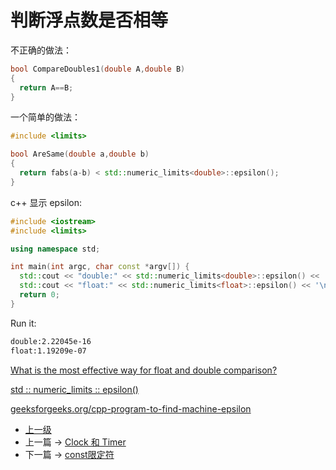 # 判断浮点数是否相等


不正确的做法：

```c++
bool CompareDoubles1(double A,double B)
{
  return A==B;
}
```

一个简单的做法：

```c++
#include <limits>

bool AreSame(double a,double b)
{
  return fabs(a-b) < std::numeric_limits<double>::epsilon();
}
```

c++ 显示 epsilon:
```c++
#include <iostream>
#include <limits>

using namespace std;

int main(int argc, char const *argv[]) {
  std::cout << "double:" << std::numeric_limits<double>::epsilon() << '\n';
  std::cout << "float:" << std::numeric_limits<float>::epsilon() << '\n';
  return 0;
}
```

Run it:
```sh
double:2.22045e-16
float:1.19209e-07
```

[What is the most effective way for float and double comparison?
](https://stackoverflow.com/questions/17333/what-is-the-most-effective-way-for-float-and-double-comparison)

[std :: numeric_limits :: epsilon()](http://en.cppreference.com/w/cpp/types/numeric_limits/epsilon)

[geeksforgeeks.org/cpp-program-to-find-machine-epsilon](https://www.geeksforgeeks.org/cpp-program-to-find-machine-epsilon/)
- [上一级](README.md)
- 上一篇 -> [Clock 和 Timer](chrono.md)
- 下一篇 -> [const限定符](const.md)
